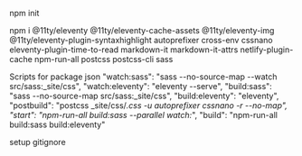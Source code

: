 npm init

npm i @11ty/eleventy @11ty/eleventy-cache-assets @11ty/eleventy-img @11ty/eleventy-plugin-syntaxhighlight autoprefixer cross-env cssnano eleventy-plugin-time-to-read markdown-it markdown-it-attrs netlify-plugin-cache npm-run-all postcss postcss-cli sass

Scripts for package json
"watch:sass": "sass  --no-source-map --watch src/sass:_site/css",
    "watch:eleventy": "eleventy --serve",
    "build:sass": "sass  --no-source-map src/sass:_site/css",
    "build:eleventy": "eleventy",
    "postbuild": "postcss _site/css/*.css -u autoprefixer cssnano -r --no-map",
    "start": "npm-run-all build:sass --parallel watch:*",
    "build": "npm-run-all build:sass build:eleventy"


setup gitignore

